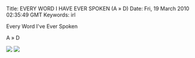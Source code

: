 Title: EVERY WORD I HAVE EVER SPOKEN (A » D)
Date: Fri, 19 March 2010 02:35:49 GMT
Keywords: irl

Every Word I've Ever Spoken

A » D

![](http://farm5.staticflickr.com/4112/5015747705_dda871412e_o.jpg)
![](http://farm5.staticflickr.com/4105/5015748011_cdbf86a5f0_o.jpg)
